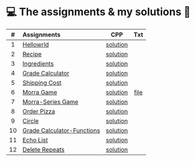 # :computer: The assignments & my solutions :robot: 
| # | Assignments | CPP | Txt |
|:---:|:---|:---:|:---:|
| 1 | [Hellowrld](assignments/01-helloworld/docs/FA_A1_HelloWorld.pdf) | [solution](./assignments/01-helloworld/HelloWorld.cpp) |
| 2 | [Recipe](assignments/02-recipe/docs/FA_A2_Recipe.pdf) | [solution](./assignments/02-recipe/recipe.cpp) | 
| 3 | [Ingredients](assignments/03-ingredients/docs/FA_A3_Ingredient.pdf) | [solution](./assignments/03-ingredients/ingredients.cpp) | 
| 4 | [Grade Calculator](assignments/04-gradeCalc/docs/FA_A4_gradeCalc.pdf) | [solution](./assignments/04-gradeCalc/gradeCalc.cpp) | 
| 5 | [Shipping Cost](assignments/05-shippingCost/docs/FA_A5_shipping_Cost.pdf) | [solution](./assignments/05-shippingCost/shippingCost.cpp) | 
| 6 | [Morra Game](assignments/06-morra/docs/FA_A6_Morra.pdf) | [solution](./assignments/06-morra/morra.cpp) |  [file](./assignments/06-morra/result.txt)
| 7 | [Morra-Series Game](assignments/07-morreSeries/docs/FA_A7_MorraSerries.pdf) | [solution](./assignments/07-morreSeries/morraSeries.cpp) | 
| 8 | [Order Pizza](assignments/08-pizza/docs/FA_A8_Pizza.pdf) | [solution](./assignments/08-pizza/pizza.cpp) | 
| 9 | [Circle](assignments/09-circleArea/docs/FA_A9CircleArea.pdf) | [solution](./assignments/09-circleArea/circleArea.cpp) | 
| 10 | [Grade Calculator-Functions](assignments/10-gradeCalc2/) | [solution](./assignments/10-gradeCalc2/gradeCalc_2.cpp) | 
| 11 | [Echo List](assignments/11-echoList/) | [solution](./assignments/11-echoList/echoAList.cpp) | 
| 12 | [Delete Repeats](assignments/12-deleteRepeats/docs/FA_A12_DeleteRepeats.pdf) | [solution](./assignments/12-deleteRepeats/deleteRepeats.cpp) |  
